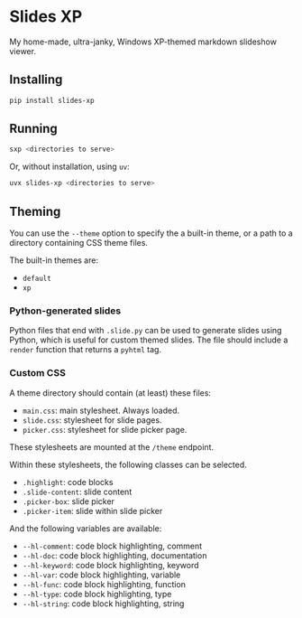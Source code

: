 # Slides XP

My home-made, ultra-janky, Windows XP-themed markdown slideshow viewer.

## Installing

```sh
pip install slides-xp
```

## Running

```sh
sxp <directories to serve>
```

Or, without installation, using `uv`:

```sh
uvx slides-xp <directories to serve>
```

## Theming

You can use the `--theme` option to specify the a built-in theme, or a path to
a directory containing CSS theme files.

The built-in themes are:

* `default`
* `xp`

### Python-generated slides

Python files that end with `.slide.py` can be used to generate slides using
Python, which is useful for custom themed slides. The file should include a
`render` function that returns a `pyhtml` tag.

### Custom CSS

A theme directory should contain (at least) these files:

* `main.css`: main stylesheet. Always loaded.
* `slide.css`: stylesheet for slide pages.
* `picker.css`: stylesheet for slide picker page.

These stylesheets are mounted at the `/theme` endpoint.

Within these stylesheets, the following classes can be selected.

* `.highlight`: code blocks
* `.slide-content`: slide content
* `.picker-box`: slide picker
* `.picker-item`: slide within slide picker

And the following variables are available:

* `--hl-comment`: code block highlighting, comment
* `--hl-doc`: code block highlighting, documentation
* `--hl-keyword`: code block highlighting, keyword
* `--hl-var`: code block highlighting, variable
* `--hl-func`: code block highlighting, function
* `--hl-type`: code block highlighting, type
* `--hl-string`: code block highlighting, string
